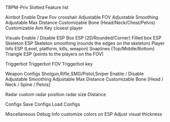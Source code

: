 TBPM-Priv Slotted Feature list

Aimbot
Enable
Draw Fov
crosshair
Adjustable FOV
Adjustable Smoothing
Adjustable Max Distance
Customizable Bone (Head/Neck/Chest/Pelvis)
Customizable Aim Key
closest player

Visuals
Enable / Disable ESP
Box ESP (2D/Rounded/Corner)
Filled box ESP
Skeleton ESP
Skeleton smoothing (rounds the edges on the skeleton)
Player Info ESP (Level, platform, kills, weapon)
Snaplines (Top/Middle/Bottom)
Triangle ESP (points to the players on the FOV)

Triggerbot
Triggerbot FOV
Triggerbot key

Weapon Configs
Shotgun,Rifle,SMG/Pistol,Sniper
Enable / Disable
Adjustable Smoothing
Adjustable Max Distance
Customizable Bone [Head / Neck / Spine / Pelvis]

Radar
custom radar position
radar size
Distance

Configs
Save Configs
Load Configs

Miscellaneous
Debug Info
customize colors on ESP
Adjust visual thickness
